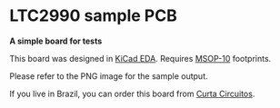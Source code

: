 # LTC2990 sample PCB

**A simple board for tests**

This board was designed in [KiCad EDA](http://www.kicad-pcb.org/). Requires [MSOP-10](https://github.com/mcous/kicad-lib/blob/master/footprints/sop.pretty/MSOP10.kicad_mod) footprints.

Please refer to the PNG image for the sample output.

If you live in Brazil, you can order this board from [Curta Circuitos](http://curtacircuitos.com.br/rfreire/ltc2990).
